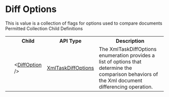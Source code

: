 # Diff Options

<div class="LanguageSummary"><div class ="SummaryItem">This is value is a collection of flags for options used to compare documents</div></div><div class="SchemaBindingGroup"><div class="SchemaBindingGroupHeader">Permitted Collection Child Definitions</div><table id="SchemaBindingList" class="SchemaBindingList"><tbody><tr><th class="SchemaBindingIconColumnHeader">&nbsp;</th><th class="SchemaBindingNameColumnHeader">Child</th><th class="SchemaBindingTypeColumnHeader">API Type</th><th class="SchemaBindingSummaryColumnHeader">Description</th></tr><tr class="cd0"><td class="SchemaBindingIcon"><div class="NotRequired" /></td><td class="SchemaBindingName"><span class="punc">&lt;</span><a href=../api-reference/Varigence.Languages.Biml.Task.XmlTaskDiffOptions.html">DiffOption</a><span class="punc"> /&gt;</span></td><td class="SchemaBindingType"><a href="Varigence.Languages.Biml.Task.XmlTaskDiffOptions.html">XmlTaskDiffOptions</a></td><td class="SchemaBindingSummary">The XmlTaskDiffOptions enumeration provides a list of options that determine the comparison behaviors of the Xml document differencing operation.</td></tr></tbody></table></div>